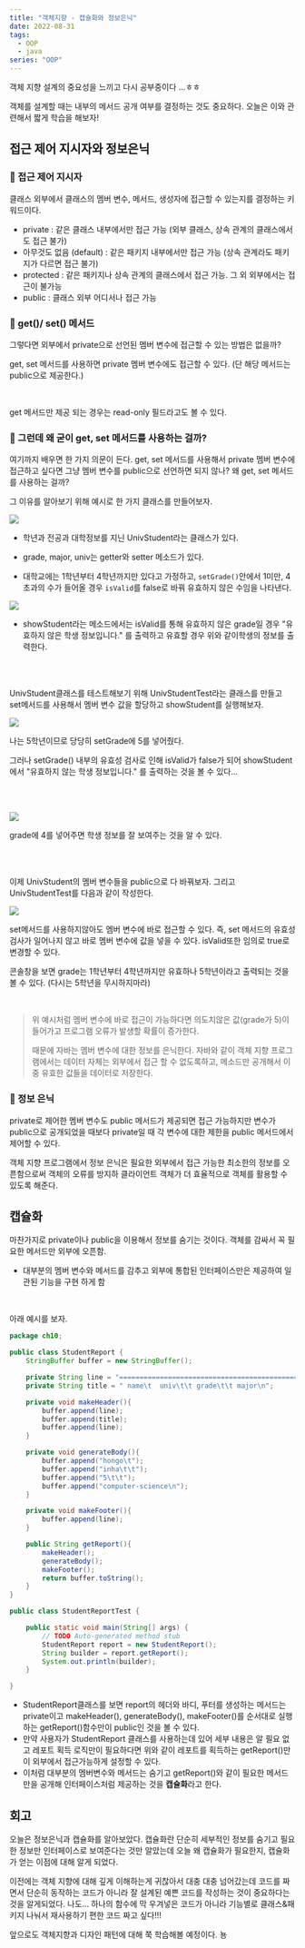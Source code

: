 ```yaml
---
title: "객체지향 - 캡슐화와 정보은닉"
date: 2022-08-31
tags:
  - OOP
  - java
series: "OOP"
---
```


객체 지향 설계의 중요성을 느끼고 다시 공부중이다 ...ㅎㅎ<br/>

객체를 설계할 때는 내부의 메서드 공개 여부를 결정하는 것도 중요하다. 오늘은 이와 관련해서 짧게 학습을 해보자!

## 접근 제어 지시자와 정보은닉

### 📌 접근 제어 지시자

클래스 외부에서 클래스의 멤버 변수, 메서드, 생성자에 접근할 수 있는지를 결정하는 키워드이다.

- private : 같은 클래스 내부에서만 접근 가능 (외부 클래스, 상속 관계의 클래스에서도 접근 불가)
- 아무것도 없음 (default) : 같은 패키지 내부에서만 접근 가능 (상속 관계라도 패키지가 다르면 접근 불가)
- protected : 같은 패키지나 상속 관계의 클래스에서 접근 가능. 그 외 외부에서는 접근이 불가능
- public : 클래스 외부 어디서나 접근 가능

### 📌 get()/ set() 메서드

그렇다면 외부에서 private으로 선언된 멤버 변수에 접근할 수 있는 방법은 없을까?<br/>

get, set 메서드를 사용하면 private 멤버 변수에도 접근할 수 있다. (단 해당 메서드는 public으로 제공한다.)

<br/>

get 메서드만 제공 되는 경우는 read-only 필드라고도 볼 수 있다.

### 📌 그런데 왜 굳이 get, set 메서드를 사용하는 걸까?

여기까지 배우면 한 가지 의문이 든다. get, set 메서드를 사용해서 private 멤버 변수에 접근하고 싶다면 그냥 멤버 변수를 public으로 선언하면 되지 않나? 왜 get, set 메서드를 사용하는 걸까? <br/>

그 이유를 알아보기 위해 예시로 한 가지 클래스를 만들어보자.<br/>

![](student.png)

- 학년과 전공과 대학정보를 지닌 UnivStudent라는 클래스가 있다.

- grade, major, univ는 getter와 setter 메소드가 있다.
- 대학교에는 1학년부터 4학년까지만 있다고 가정하고, `setGrade()`안에서 1미만, 4초과의 수가 들어올 경우 `isValid`를 false로 바꿔 유효하지 않은 수임을 나타낸다.

![](showstudent.png)

- showStudent라는 메소드에서는 isValid를 통해 유효하지 않은 grade일 경우 "유효하지 않은 학생 정보입니다." 를 출력하고 유효할 경우 위와 같이학생의 정보를 출력한다.

<br/> <br/>

UnivStudent클래스를 테스트해보기 위해 UnivStudentTest라는 클래스를 만들고 set메서드를 사용해서 멤버 변수 값을 할당하고 showStudent를 실행해보자.

![](test1.png)

나는 5학년이므로 당당히 setGrade에 5를 넣어줬다. <br/>

그러나 setGrade() 내부의 유효성 검사로 인해 isValid가 false가 되어 showStudent에서 "유효하지 않는 학생 정보입니다." 를 출력하는 것을 볼 수 있다...

<br/> <br/>

![](test2.png)

grade에 4를 넣어주면 학생 정보를 잘 보여주는 것을 알 수 있다.

<br/><br/>

이제 UnivStudent의 멤버 변수들을 public으로 다 바꿔보자. 그리고 UnivStudentTest를 다음과 같이 작성한다.

![](test3.png)

set메서드를 사용하지않아도 멤버 변수에 바로 접근할 수 있다. 즉, set 메서드의 유효성 검사가 일어나지 않고 바로 멤버 변수에 값을 넣을 수 있다. isValid또한 임의로 true로 변경할 수 있다. <br/>

콘솔창을 보면 grade는 1학년부터 4학년까지만 유효하나 5학년이라고 출력되는 것을 볼 수 있다. (다시는 5학년을 무시하지마라)

<br/>

> 위 예시처럼 멤버 변수에 바로 접근이 가능하다면 의도치않은 값(grade가 5)이 들어가고 프로그램 오류가 발생할 확률이 증가한다.<br/>
>
> 때문에 자바는 멤버 변수에 대한 정보를 은닉한다. 자바와 같이 객체 지향 프로그램에서는 데이터 자체는 외부에서 접근 할 수 없도록하고, 메소드만 공개해서 이 중 유효한 값들을 데이터로 저장한다.<br/>

### 📌 정보 은닉

private로 제어한 멤버 변수도 public 메서드가 제공되면 접근 가능하지만 변수가 public으로 공개되었을 때보다 private일 때 각 변수에 대한 제한을 public 메서드에서 제어할 수 있다.<br/>

객체 지향 프로그램에서 정보 은닉은 필요한 외부에서 접근 가능한 최소한의 정보를 오픈함으로써 객체의 오류를 방지하 클라이언트 객체가 더 효율적으로 객체를 활용할 수 있도록 해준다.

## 캡슐화

마찬가지로 private이나 public을 이용해서 정보를 숨기는 것이다. 객체를 감싸서 꼭 필요한 메서드만 외부에 오픈함.

- 대부분의 멤버 변수와 메서드를 감추고 외부에 통합된 인터페이스만은 제공하여 일관된 기능을 구현 하게 함

<br/>

아래 예시를 보자.

```java
package ch10;

public class StudentReport {
	StringBuffer buffer = new StringBuffer();

    private String line = "============================================================\n";
    private String title = " name\t  univ\t\t grade\t\t major\n";

    private void makeHeader(){
        buffer.append(line);
        buffer.append(title);
        buffer.append(line);
    }

    private void generateBody(){
        buffer.append("hongo\t");
        buffer.append("inha\t\t");
        buffer.append("5\t\t");
        buffer.append("computer-science\n");
    }

    private void makeFooter(){
        buffer.append(line);
    }

    public String getReport(){
        makeHeader();
        generateBody();
        makeFooter();
        return buffer.toString();
    }
}
```

```java
public class StudentReportTest {

	public static void main(String[] args) {
		// TODO Auto-generated method stub
		StudentReport report = new StudentReport();
		String builder = report.getReport();
		System.out.println(builder);
	}

}
```

- StudentReport클래스를 보면 report의 헤더와 바디, 푸터를 생성하는 메서드는 private이고 makeHeader(), generateBody(), makeFooter()를 순서대로 실행하는 getReport()함수만이 public인 것을 볼 수 있다.
- 만약 사용자가 StudentReport 클래스를 사용하는데 있어 세부 내용은 알 필요 없고 레포트 획득 로직만이 필요하다면 위와 같이 레포트를 획득하는 getReport()만이 외부에서 접근가능하게 설정할 수 있다.
- 이처럼 대부분의 멤버변수와 메서드는 숨기고 getReport()와 같이 필요한 메서드만을 공개해 인터페이스처럼 제공하는 것을 **캡슐화**라고 한다.

## 회고

오늘은 정보은닉과 캡슐화를 알아보았다. 캡슐화란 단순히 세부적인 정보를 숨기고 필요한 정보만 인터페이스로 보여준다는 것만 알았는데 오늘 왜 캡슐화가 필요한지, 캡슐화가 얻는 이점에 대해 알게 되었다.<br/>

이전에는 객체 지향에 대해 깊게 이해하는게 귀찮아서 대충 대충 넘어갔는데 코드를 짜면서 단순히 동작하는 코드가 아니라 잘 설계된 예쁜 코드를 작성하는 것이 중요하다는 것을 알게되었다. 나도... 하나의 함수에 막 우겨넣은 코드가 아니라 기능별로 클래스&패키지 나눠서 재사용하기 편한 코드 짜고 싶다!!!<br/>

앞으로도 객체지향과 디자인 패턴에 대해 쭉 학습해볼 예정이다. 뇽
